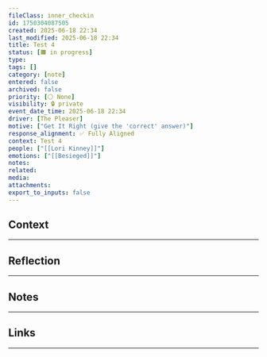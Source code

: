 ```yaml
---
fileClass: inner_checkin
id: 1750304087505
created: 2025-06-18 22:34
last_modified: 2025-06-18 22:34
title: Test 4
status: [🟧 in progress]
type: 
tags: []
category: [note]
entered: false
archived: false
priority: [⚪ None]
visibility: 🔒 private
event_date_time: 2025-06-18 22:34
driver: [The Pleaser]
motive: ["Get It Right (give the 'correct' answer)"]
response_alignment: ✅ Fully Aligned
context: Test 4
people: ["[[Lori Kinney]]"]
emotions: ["[[Besieged]]"]
notes: 
related: 
media: 
attachments: 
export_to_inputs: false
---
```


## Context
---

## Reflection
---

## Notes 
---

## Links
---

